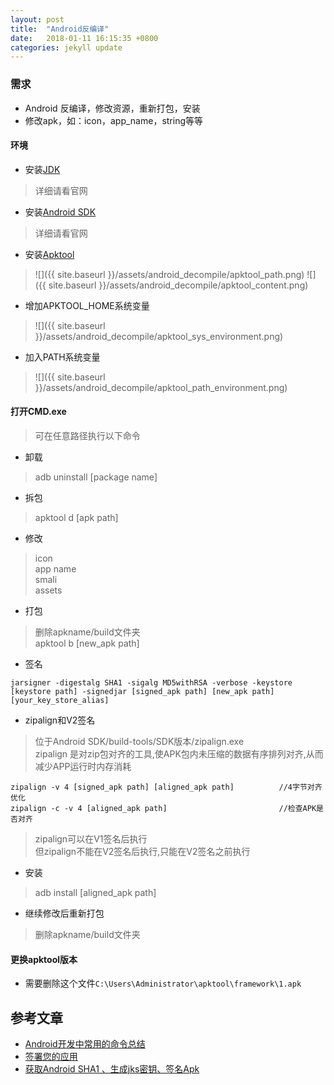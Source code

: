 ```yaml
---
layout: post
title:  "Android反编译"
date:   2018-01-11 16:15:35 +0800
categories: jekyll update
---
```

### 需求
* Android 反编译，修改资源，重新打包，安装
* 修改apk，如：icon，app_name，string等等

#### 环境
* 安装[JDK][JDK-Install-Instructions]
> 详细请看官网
* 安装[Android SDK][AndroidSDK-Install-Instructions]
> 详细请看官网
* 安装[Apktool][Apktool-Install-Instructions]
> ![]({{ site.baseurl }}/assets/android_decompile/apktool_path.png)
> ![]({{ site.baseurl }}/assets/android_decompile/apktool_content.png)
* 增加APKTOOL_HOME系统变量
> ![]({{ site.baseurl }}/assets/android_decompile/apktool_sys_environment.png)
* 加入PATH系统变量
> ![]({{ site.baseurl }}/assets/android_decompile/apktool_path_environment.png)

#### 打开CMD.exe
> 可在任意路径执行以下命令

* 卸载
> adb uninstall [package name]

* 拆包
> apktool d [apk path]

* 修改
> icon <br>
> app name <br>
> smali <br>
> assets <br>

* 打包
> 删除apkname/build文件夹 <br>
> apktool b [new_apk path]

* 签名
```
jarsigner -digestalg SHA1 -sigalg MD5withRSA -verbose -keystore [keystore path] -signedjar [signed_apk path] [new_apk path] [your_key_store_alias]
```

* zipalign和V2签名
> 位于Android SDK/build-tools/SDK版本/zipalign.exe <br>
> zipalign 是对zip包对齐的工具,使APK包内未压缩的数据有序排列对齐,从而减少APP运行时内存消耗
```
zipalign -v 4 [signed_apk path] [aligned_apk path]			//4字节对齐优化
zipalign -c -v 4 [aligned_apk path]        					//检查APK是否对齐
```
> zipalign可以在V1签名后执行 <br>
> 但zipalign不能在V2签名后执行,只能在V2签名之前执行

* 安装
> adb install [aligned_apk path]

* 继续修改后重新打包
> 删除apkname/build文件夹

#### 更换apktool版本
* 需要删除这个文件`C:\Users\Administrator\apktool\framework\1.apk`

## 参考文章
* [Android开发中常用的命令总结](https://www.jianshu.com/p/58a23804da71)
* [签署您的应用](https://developer.android.com/studio/publish/app-signing#generate-key)
* [获取Android SHA1 、生成jks密钥、签名Apk](https://www.jianshu.com/p/692ca2bcbac5)


[JDK-Install-Instructions]: http://www.oracle.com/technetwork/java/javase/downloads/index.html
[AndroidSDK-Install-Instructions]: https://developer.android.com/index.html
[Apktool-Install-Instructions]: https://ibotpeaches.github.io/Apktool/install/

[Apktool]: https://ibotpeaches.github.io/Apktool/